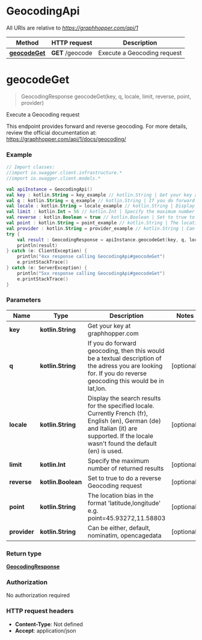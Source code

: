# GeocodingApi

All URIs are relative to *https://graphhopper.com/api/1*

Method | HTTP request | Description
------------- | ------------- | -------------
[**geocodeGet**](GeocodingApi.md#geocodeGet) | **GET** /geocode | Execute a Geocoding request


<a name="geocodeGet"></a>
# **geocodeGet**
> GeocodingResponse geocodeGet(key, q, locale, limit, reverse, point, provider)

Execute a Geocoding request

This endpoint provides forward and reverse geocoding. For more details, review the official documentation at: https://graphhopper.com/api/1/docs/geocoding/ 

### Example
```kotlin
// Import classes:
//import io.swagger.client.infrastructure.*
//import io.swagger.client.models.*

val apiInstance = GeocodingApi()
val key : kotlin.String = key_example // kotlin.String | Get your key at graphhopper.com
val q : kotlin.String = q_example // kotlin.String | If you do forward geocoding, then this would be a textual description of the adress you are looking for. If you do reverse geocoding this would be in lat,lon.
val locale : kotlin.String = locale_example // kotlin.String | Display the search results for the specified locale. Currently French (fr), English (en), German (de) and Italian (it) are supported. If the locale wasn't found the default (en) is used.
val limit : kotlin.Int = 56 // kotlin.Int | Specify the maximum number of returned results
val reverse : kotlin.Boolean = true // kotlin.Boolean | Set to true to do a reverse Geocoding request
val point : kotlin.String = point_example // kotlin.String | The location bias in the format 'latitude,longitude' e.g. point=45.93272,11.58803
val provider : kotlin.String = provider_example // kotlin.String | Can be either, default, nominatim, opencagedata
try {
    val result : GeocodingResponse = apiInstance.geocodeGet(key, q, locale, limit, reverse, point, provider)
    println(result)
} catch (e: ClientException) {
    println("4xx response calling GeocodingApi#geocodeGet")
    e.printStackTrace()
} catch (e: ServerException) {
    println("5xx response calling GeocodingApi#geocodeGet")
    e.printStackTrace()
}
```

### Parameters

Name | Type | Description  | Notes
------------- | ------------- | ------------- | -------------
 **key** | **kotlin.String**| Get your key at graphhopper.com |
 **q** | **kotlin.String**| If you do forward geocoding, then this would be a textual description of the adress you are looking for. If you do reverse geocoding this would be in lat,lon. | [optional]
 **locale** | **kotlin.String**| Display the search results for the specified locale. Currently French (fr), English (en), German (de) and Italian (it) are supported. If the locale wasn&#39;t found the default (en) is used. | [optional]
 **limit** | **kotlin.Int**| Specify the maximum number of returned results | [optional]
 **reverse** | **kotlin.Boolean**| Set to true to do a reverse Geocoding request | [optional]
 **point** | **kotlin.String**| The location bias in the format &#39;latitude,longitude&#39; e.g. point&#x3D;45.93272,11.58803 | [optional]
 **provider** | **kotlin.String**| Can be either, default, nominatim, opencagedata | [optional]

### Return type

[**GeocodingResponse**](GeocodingResponse.md)

### Authorization

No authorization required

### HTTP request headers

 - **Content-Type**: Not defined
 - **Accept**: application/json

